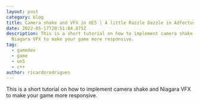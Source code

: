 ```yaml
---
layout: post
category: blog
title: Camera shake and VFX in UE5 | A little Razzle Dazzle in Adfectus
date: 2022-05-17T20:51:04.875Z
description: This is a short tutorial on how to implement camera shake and
  Niagara VFX to make your game more responsive.
tag:
  - gamedev
  - game
  - ue5
  - c++
author: ricardorodrigues
---
```

This is a short tutorial on how to implement camera shake and Niagara VFX to make your game more responsive.
